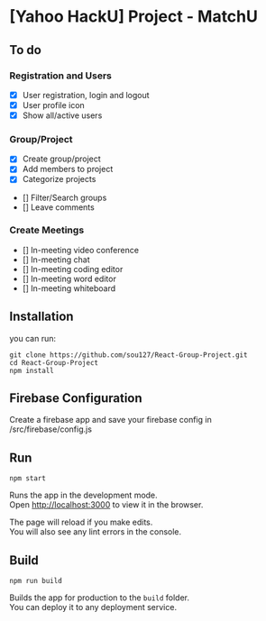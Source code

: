# [Yahoo HackU] Project - MatchU

## To do

### Registration and Users
- [x] User registration, login and logout
- [x] User profile icon
- [x] Show all/active users

### Group/Project
- [x] Create group/project
- [x] Add members to project
- [x] Categorize projects
- [] Filter/Search groups
- [] Leave comments

### Create Meetings
- [] In-meeting video conference
- [] In-meeting chat
- [] In-meeting coding editor
- [] In-meeting word editor
- [] In-meeting whiteboard

## Installation

you can run:

```
git clone https://github.com/sou127/React-Group-Project.git
cd React-Group-Project
npm install
```

## Firebase Configuration

Create a firebase app and save your firebase config in /src/firebase/config.js

## Run
```
npm start
```
Runs the app in the development mode.\
Open [http://localhost:3000](http://localhost:3000) to view it in the browser.

The page will reload if you make edits.\
You will also see any lint errors in the console.

## Build

```
npm run build
```

Builds the app for production to the `build` folder.\
You can deploy it to any deployment service.
